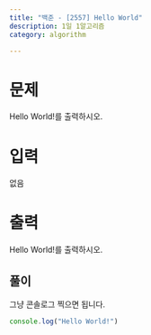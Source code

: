 ```yaml
---
title: "백준 - [2557] Hello World"
description: 1일 1알고리즘 
category: algorithm

---
```



# 문제
Hello World!를 출력하시오.

# 입력
없음

# 출력
Hello World!를 출력하시오.

## 풀이

그냥 콘솔로그 찍으면 됩니다.

```javascript
console.log("Hello World!")
```